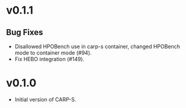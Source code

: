 
# v0.1.1

## Bug Fixes
- Disallowed HPOBench use in carp-s container, changed HPOBench mode to container mode (#94).
- Fix HEBO integration (#149).

# v0.1.0

- Initial version of CARP-S.